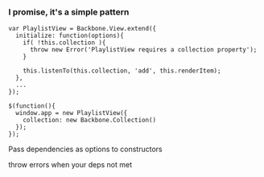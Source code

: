 ### I promise, it's a simple pattern

```
var PlaylistView = Backbone.View.extend({
  initialize: function(options){
    if( !this.collection ){
      throw new Error('PlaylistView requires a collection property');
    }

    this.listenTo(this.collection, 'add', this.renderItem);
  },
  ...
});

$(function(){
  window.app = new PlaylistView({
    collection: new Backbone.Collection()
  });
});
```

<aside class="notes">
  <p>Pass dependencies as options to constructors</p>
  <p>throw errors when your deps not met</p>
</aside>
